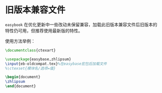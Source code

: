# 旧版本兼容文件

`easybook` 在优化更新中一些改动未保留兼容，加载此旧版本兼容文件后旧版本的特性仍可用，但推荐使用最新版的特性。

使用方法举例：

```latex
\documentclass{ctexart}

\usepackage{easybase,zhlipsum}
\input{eb-oldcompat.tex}%在easybase宏包后加载文件
%\ctexset{模块名/选项=值}

\begin{document}
\zhlipsum
\end{document}
```